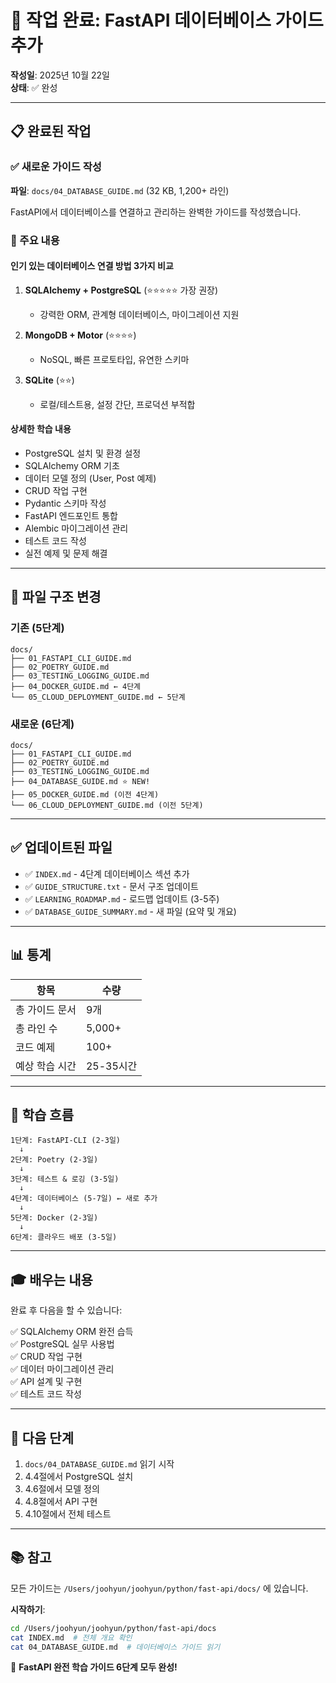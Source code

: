# 🎉 작업 완료: FastAPI 데이터베이스 가이드 추가

**작성일**: 2025년 10월 22일  
**상태**: ✅ 완성

---

## 📋 완료된 작업

### ✅ 새로운 가이드 작성
**파일**: `docs/04_DATABASE_GUIDE.md` (32 KB, 1,200+ 라인)

FastAPI에서 데이터베이스를 연결하고 관리하는 완벽한 가이드를 작성했습니다.

### 🎯 주요 내용

#### 인기 있는 데이터베이스 연결 방법 3가지 비교
1. **SQLAlchemy + PostgreSQL** (⭐⭐⭐⭐⭐ 가장 권장)
   - 강력한 ORM, 관계형 데이터베이스, 마이그레이션 지원
   
2. **MongoDB + Motor** (⭐⭐⭐⭐)
   - NoSQL, 빠른 프로토타입, 유연한 스키마
   
3. **SQLite** (⭐⭐)
   - 로컬/테스트용, 설정 간단, 프로덕션 부적합

#### 상세한 학습 내용
- PostgreSQL 설치 및 환경 설정
- SQLAlchemy ORM 기초
- 데이터 모델 정의 (User, Post 예제)
- CRUD 작업 구현
- Pydantic 스키마 작성
- FastAPI 엔드포인트 통합
- Alembic 마이그레이션 관리
- 테스트 코드 작성
- 실전 예제 및 문제 해결

---

## 📁 파일 구조 변경

### 기존 (5단계)
```
docs/
├── 01_FASTAPI_CLI_GUIDE.md
├── 02_POETRY_GUIDE.md
├── 03_TESTING_LOGGING_GUIDE.md
├── 04_DOCKER_GUIDE.md ← 4단계
└── 05_CLOUD_DEPLOYMENT_GUIDE.md ← 5단계
```

### 새로운 (6단계)
```
docs/
├── 01_FASTAPI_CLI_GUIDE.md
├── 02_POETRY_GUIDE.md
├── 03_TESTING_LOGGING_GUIDE.md
├── 04_DATABASE_GUIDE.md ⭐ NEW!
├── 05_DOCKER_GUIDE.md (이전 4단계)
└── 06_CLOUD_DEPLOYMENT_GUIDE.md (이전 5단계)
```

---

## ✅ 업데이트된 파일

- ✅ `INDEX.md` - 4단계 데이터베이스 섹션 추가
- ✅ `GUIDE_STRUCTURE.txt` - 문서 구조 업데이트
- ✅ `LEARNING_ROADMAP.md` - 로드맵 업데이트 (3-5주)
- ✅ `DATABASE_GUIDE_SUMMARY.md` - 새 파일 (요약 및 개요)

---

## 📊 통계

| 항목 | 수량 |
|------|------|
| 총 가이드 문서 | 9개 |
| 총 라인 수 | 5,000+ |
| 코드 예제 | 100+ |
| 예상 학습 시간 | 25-35시간 |

---

## 🚀 학습 흐름

```
1단계: FastAPI-CLI (2-3일)
  ↓
2단계: Poetry (2-3일)
  ↓
3단계: 테스트 & 로깅 (3-5일)
  ↓
4단계: 데이터베이스 (5-7일) ← 새로 추가
  ↓
5단계: Docker (2-3일)
  ↓
6단계: 클라우드 배포 (3-5일)
```

---

## 🎓 배우는 내용

완료 후 다음을 할 수 있습니다:

✅ SQLAlchemy ORM 완전 습득  
✅ PostgreSQL 실무 사용법  
✅ CRUD 작업 구현  
✅ 데이터 마이그레이션 관리  
✅ API 설계 및 구현  
✅ 테스트 코드 작성  

---

## 🎯 다음 단계

1. `docs/04_DATABASE_GUIDE.md` 읽기 시작
2. 4.4절에서 PostgreSQL 설치
3. 4.6절에서 모델 정의
4. 4.8절에서 API 구현
5. 4.10절에서 전체 테스트

---

## 📚 참고

모든 가이드는 `/Users/joohyun/joohyun/python/fast-api/docs/` 에 있습니다.

**시작하기**:
```bash
cd /Users/joohyun/joohyun/python/fast-api/docs
cat INDEX.md  # 전체 개요 확인
cat 04_DATABASE_GUIDE.md  # 데이터베이스 가이드 읽기
```

🎉 **FastAPI 완전 학습 가이드 6단계 모두 완성!**
